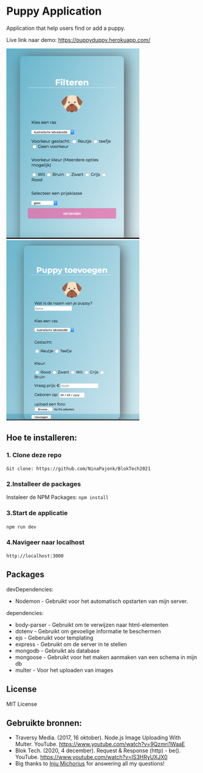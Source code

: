 # Puppy Application
Application that help users find or add a puppy.

Live link naar demo: https://puppyduppy.herokuapp.com/

<img src="./public/images/Filteren.png" width="350px">
<img src="./public/images/Schermafbeelding.png" width="350px">

## Hoe te installeren:
### 1. Clone deze repo 
`` Git clone: https://github.com/NinaPajonk/BlokTech2021 ``


### 2.Installeer de packages
Instaleer de NPM Packages:
`` npm install ``

### 3.Start de applicatie
`` npm run dev 
``

### 4.Navigeer naar localhost
``http://localhost:3000``

## Packages
devDependencies: 
- Nodemon - Gebruikt voor het automatisch opstarten van mijn server.

dependencies:
- body-parser - Gebruikt om te verwijzen naar html-elementen
- dotenv - Gebruikt om gevoelige informatie te beschermen
- ejs - Geberuikt voor templating
- express - Gebruikt om de server in te stellen
- mongodb - Gebruikt als database
- mongoose - Gebruikt voor het maken aanmaken van een schema in mijn db
- multer  - Voor het uploaden van images

## License
MIT License

## Gebruikte bronnen:
- Traversy Media. (2017, 16 oktober). Node.js Image Uploading With Multer. YouTube. https://www.youtube.com/watch?v=9Qzmri1WaaE
- Blok Tech. (2020, 4 december). Request & Response (http) - be(). YouTube. https://www.youtube.com/watch?v=IS3HRyUXJX0
- Big thanks to [Inju Michorius](https://github.com/InjuMichorius) for answering all my questions!